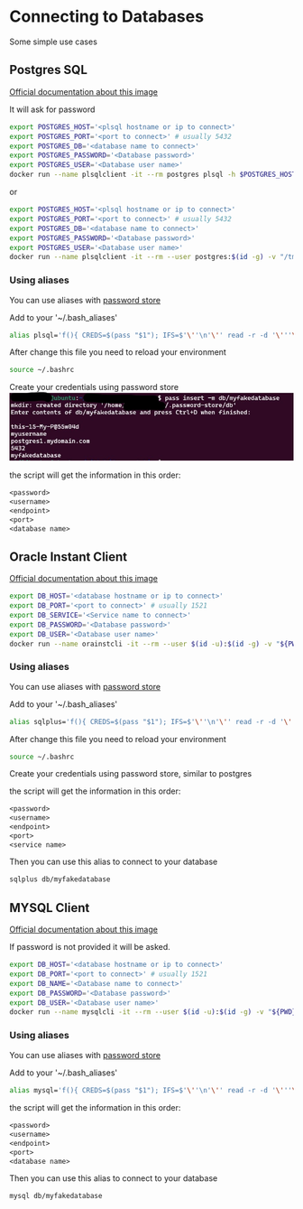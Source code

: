 # Connecting to Databases

Some simple use cases

## Postgres SQL

[Official documentation about this image](https://hub.docker.com/_/postgres)

It will ask for password

```bash
export POSTGRES_HOST='<plsql hostname or ip to connect>'
export POSTGRES_PORT='<port to connect>' # usually 5432
export POSTGRES_DB='<database name to connect>'
export POSTGRES_PASSWORD='<Database password>'
export POSTGRES_USER='<Database user name>'
docker run --name plsqlclient -it --rm postgres plsql -h $POSTGRES_HOST -p $POSTGRES_PORT -d $POSTGRES_DB -u $POSTGRES_USER -W
```

or

```bash
export POSTGRES_HOST='<plsql hostname or ip to connect>'
export POSTGRES_PORT='<port to connect>' # usually 5432
export POSTGRES_DB='<database name to connect>'
export POSTGRES_PASSWORD='<Database password>'
export POSTGRES_USER='<Database user name>'
docker run --name plsqlclient -it --rm --user postgres:$(id -g) -v "/tmp":/tmp postgres plsql postgresql://$POSTGRES_USER':'$POSTGRES_PASSWORD'@'$POSTGRES_HOST':'$POSTGRES_PORT'/'$POSTGRES_DB
```

### Using aliases

You can use aliases with [password store](../../GCM/README.md)

Add to your '~/.bash_aliases'

```bash
alias plsql='f(){ CREDS=$(pass "$1"); IFS=$'\''\n'\'' read -r -d '\'''\'' -a array <<< "$CREDS"; docker run --name plsql -e PGPASSWORD="${array[0]}" -it --rm --user postgres:$(id -g) -v "/tmp":/tmp postgres psql -h "${array[2]}" -p "${array[3]}" -d "${array[4]}" -U "${array[1]}"; unset -f f; }; f'
```

After change this file you need to reload your environment

```bash
source ~/.bashrc
```

Create your credentials using password store
![password store](./images/passAliasPostgres.jpg)

the script will get the information in this order:

```
<password>
<username>
<endpoint>
<port>
<database name>
```

## Oracle Instant Client

[Official documentation about this image](https://github.com/oracle/docker-images/blob/main/OracleInstantClient/README.md)

```bash
export DB_HOST='<database hostname or ip to connect>'
export DB_PORT='<port to connect>' # usually 1521
export DB_SERVICE='<Service name to connect>'
export DB_PASSWORD='<Database password>'
export DB_USER='<Database user name>'
docker run --name orainstcli -it --rm --user $(id -u):$(id -g) -v "${PWD}":/tmp ghcr.io/oracle/oraclelinux8-instantclient:21 sqlplus $DB_USER'/'$DB_PASSWORD'@'$DB_HOST':'$DB_PORT'/'$DB_SERVICE
```

### Using aliases

You can use aliases with [password store](../../GCM/README.md)

Add to your '~/.bash_aliases'

```bash
alias sqlplus='f(){ CREDS=$(pass "$1"); IFS=$'\''\n'\'' read -r -d '\'''\'' -a array <<< "$CREDS"; docker run --name oracli -it --rm --user $(id -u):$(id -g) -v "${PWD}":/tmp ghcr.io/oracle/oraclelinux8-instantclient:21 sqlplus "${array[1]}"/"${array[0]}"@"${array[2]}":"${array[3]}"/"${array[4]}"; unset -f f; }; f'
```

After change this file you need to reload your environment

```bash
source ~/.bashrc
```

Create your credentials using password store, similar to postgres

the script will get the information in this order:

```
<password>
<username>
<endpoint>
<port>
<service name>
```

Then you can use this alias to connect to your database

```bash
sqlplus db/myfakedatabase
```

## MYSQL Client

[Official documentation about this image](https://hub.docker.com/_/mysql)

If password is not provided it will be asked.

```bash
export DB_HOST='<database hostname or ip to connect>'
export DB_PORT='<port to connect>' # usually 1521
export DB_NAME='<Database name to connect>'
export DB_PASSWORD='<Database password>'
export DB_USER='<Database user name>'
docker run --name mysqlcli -it --rm --user $(id -u):$(id -g) -v "${PWD}":/tmp mysql mysql --host=$DB_HOST --port=$DB_PORT --database=$DB_NAME --user=$DB_PASSWORD --password=$DB_PASSWORD
```

### Using aliases

You can use aliases with [password store](../../GCM/README.md)

Add to your '~/.bash_aliases'

```bash
alias mysql='f(){ CREDS=$(pass "$1"); IFS=$'\''\n'\'' read -r -d '\'''\'' -a array <<< "$CREDS"; docker run --name mysqlcli -it --rm --user $(id -u):$(id -g) -v "${PWD}":/tmp mysql mysql --host="${array[2]}" --port="${array[3]}" --database="${array[4]}" --user="${array[1]}" --password="${array[0]}"; unset -f f; }; f'
```

the script will get the information in this order:

```
<password>
<username>
<endpoint>
<port>
<database name>
```

Then you can use this alias to connect to your database

```bash
mysql db/myfakedatabase
```
